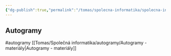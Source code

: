 ```yaml
---
{"dg-publish":true,"permalink":"/tomas/spolecna-informatika/spolecna-informatika-poznamky-materialy/","tags":["tomas","spolecna_informatika"]}
---
```


## Autogramy
#autogramy
[[Tomas/Společná informatika/autogramy/Autogramy - materiály\|Autogramy - materiály]]